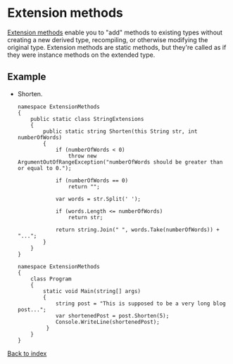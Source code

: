 # Extension methods

[Extension methods](https://docs.microsoft.com/es-es/dotnet/csharp/programming-guide/classes-and-structs/extension-methods) enable you to "add" methods to existing types without creating a new derived type, recompiling, or otherwise modifying the original type. Extension methods are static methods, but they're called as if they were instance methods on the extended type.

## **Example** 

* Shorten.

	```
	namespace ExtensionMethods
	{
		public static class StringExtensions
	    {
	        public static string Shorten(this String str, int numberOfWords)
	        {
	            if (numberOfWords < 0)
	                throw new ArgumentOutOfRangeException("numberOfWords should be greater than or equal to 0.");

	            if (numberOfWords == 0)
	                return "";

	            var words = str.Split(' ');

	            if (words.Length <= numberOfWords)
	                return str;

	            return string.Join(" ", words.Take(numberOfWords)) + "...";
	        }
	    }
    }
	```

	```
	namespace ExtensionMethods
	{
		class Program
	    {
	        static void Main(string[] args)
	        {
	            string post = "This is supposed to be a very long blog post...";
	            var shortenedPost = post.Shorten(5);
	            Console.WriteLine(shortenedPost);
	         }
	    }
    }
	```
 
 
[Back to index](../README.md)